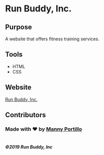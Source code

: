 # Run Buddy, Inc.

## Purpose
A website that offers fitness training services. 

## Tools

- HTML
- CSS

## Website

[Run Buddy, Inc.](https://mannyportillo11.github.io/runBuddy/)

## Contributors

### Made with ❤️ by [Manny Portillo](https://github.com/mannyportillo11)
# 
##### ©️2019 Run Buddy, Inc
